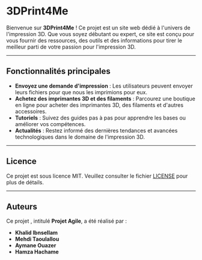 # 3DPrint4Me

Bienvenue sur **3DPrint4Me** ! Ce projet est un site web dédié à l'univers de l'impression 3D. Que vous soyez débutant ou expert, ce site est conçu pour vous fournir des ressources, des outils et des informations pour tirer le meilleur parti de votre passion pour l'impression 3D.

---

## Fonctionnalités principales

- **Envoyez une demande d'impression** : Les utilisateurs peuvent envoyer leurs fichiers pour que nous les imprimions pour eux.
- **Achetez des imprimantes 3D et des filaments** : Parcourez une boutique en ligne pour acheter des imprimantes 3D, des filaments et d'autres accessoires.
- **Tutoriels** : Suivez des guides pas à pas pour apprendre les bases ou améliorer vos compétences.
- **Actualités** : Restez informé des dernières tendances et avancées technologiques dans le domaine de l'impression 3D.

---




## Licence

Ce projet est sous licence MIT. Veuillez consulter le fichier [LICENSE](LICENSE) pour plus de détails.

---

## Auteurs

Ce projet , intitulé **Projet Agile**, a été réalisé par :

- **Khalid Ibnsellam**
- **Mehdi Taoulallou**
- **Aymane Ouazer**
- **Hamza Hachame**




